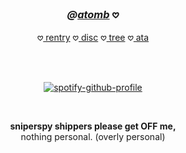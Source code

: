 <!--- HEADER --->
### <p align="center"><i>@<a href="https://neospring.org/@bonkatomic">atomb</a></i> 𖹭</i></b></p> 
<!------------->

<head>
</head>
</div>
<div align="center">
<div style="position: relative; text-align: center;">
    <p>𖹭<a href="https://rentry.co/atomb"> rentry</a> 𖹭<a href="https://discordapp.com/users/796518029260619786"> disc</a> 𖹭<a href="https://colormytree.me/2024/01JEY0NKPDP14ZHX57Y7J9Z66Z"> tree</a> 𖹭<a href="https://pancake.atabook.org/"> ata</a></p>
    <br><br>
    
[![spotify-github-profile](https://spotify-github-profile.kittinanx.com/api/view?uid=iwcx3cvnofnak9rh1ebixrfbz&cover_image=true&theme=novatorem&show_offline=true&background_color=121212&interchange=true&bar_color=420606&bar_color_cover=false)](https://github.com/kittinan/spotify-github-profile)
    
<br>
<p align="center"><b>sniperspy shippers please get OFF me,</b><br>
  nothing personal. (overly personal)
</p> 
    
